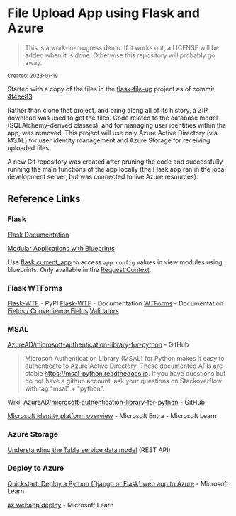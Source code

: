 # File Upload App using Flask and Azure

> This is a work-in-progress demo. If it works out, a LICENSE will be added when it is done. Otherwise this repository will probably go away.

<sub>Created: 2023-01-19</sub>

Started with a copy of the files in the [flask-file-up](https://github.com/wmelvin/flask-file-up) project as of commit [4f4ee83](https://github.com/wmelvin/flask-file-up/tree/4f4ee83b58f248874396ef977acde63cb8af695e).

Rather than clone that project, and bring along all of its history, a ZIP download was used to get the files. Code related to the database model (SQLAlchemy-derived classes), and for managing user identities within the app, was removed. This project will use only Azure Active Directory (via MSAL) for user identity management and Azure Storage for receiving uploaded files.

A new Git repository was created after pruning the code and successfully running the main functions of the app locally (the Flask app ran in the local development server, but was connected to live Azure resources).


## Reference Links

### Flask

[Flask Documentation](https://flask.palletsprojects.com/en/latest/)

[Modular Applications with Blueprints](https://flask.palletsprojects.com/en/latest/blueprints/)

Use [flask.current_app](https://flask.palletsprojects.com/en/latest/api/#flask.current_app) to access `app.config` values in view modules using blueprints. Only available in the [Request Context](https://flask.palletsprojects.com/en/latest/reqcontext/#notes-on-proxies).


### Flask WTForms

[Flask-WTF](https://pypi.org/project/Flask-WTF/) - PyPI
[Flask-WTF](https://flask-wtf.readthedocs.io/en/1.0.x/) - Documentation
[WTForms](https://wtforms.readthedocs.io/en/3.0.x/) - Documentation
[Fields / Convenience Fields](https://wtforms.readthedocs.io/en/3.0.x/fields/#convenience-fields)
[Validators](https://wtforms.readthedocs.io/en/3.0.x/validators/)


### MSAL

[AzureAD/microsoft-authentication-library-for-python](https://github.com/AzureAD/microsoft-authentication-library-for-python) - GitHub
> Microsoft Authentication Library (MSAL) for Python makes it easy to authenticate to Azure Active Directory. These documented APIs are stable https://msal-python.readthedocs.io. If you have questions but do not have a github account, ask your questions on Stackoverflow with tag &quot;msal&quot; + &quot;python&quot;.

 Wiki: [AzureAD/microsoft-authentication-library-for-python](https://github.com/AzureAD/microsoft-authentication-library-for-python/wiki) - GitHub

[Microsoft identity platform overview](https://learn.microsoft.com/en-us/azure/active-directory/develop/v2-overview) - Microsoft Entra -  Microsoft Learn


### Azure Storage

[Understanding the Table service data model](https://learn.microsoft.com/en-us/rest/api/storageservices/understanding-the-table-service-data-model) (REST API)


### Deploy to Azure

[Quickstart: Deploy a Python (Django or Flask) web app to Azure](https://learn.microsoft.com/en-us/azure/app-service/quickstart-python?tabs=flask%2Cmac-linux%2Cazure-cli%2Czip-deploy%2Cdeploy-instructions-azcli%2Cterminal-bash%2Cdeploy-instructions-zip-azcli#3---deploy-your-application-code-to-azure) -  Microsoft Learn

[az webapp deploy](https://learn.microsoft.com/en-us/cli/azure/webapp?view=azure-cli-latest#az-webapp-deploy) - Microsoft Learn
